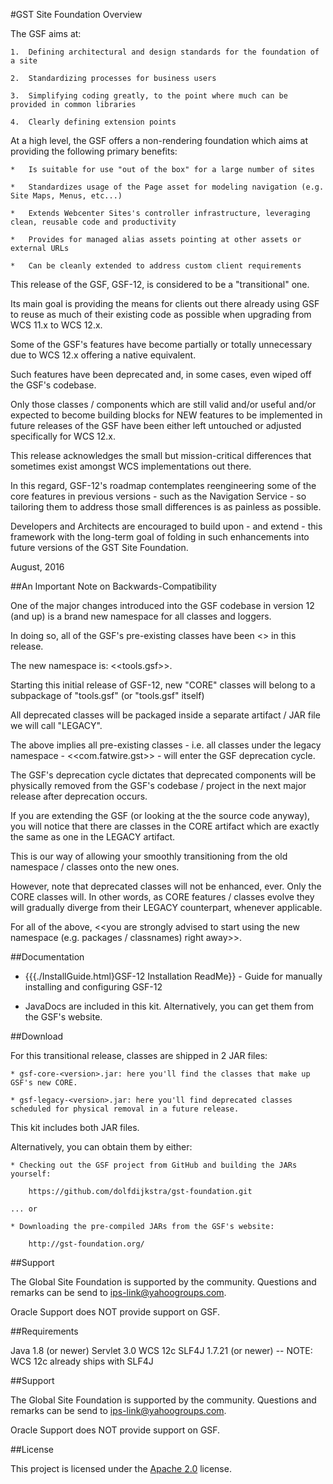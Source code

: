 <!--
 Copyright 2012 Oracle Corporation. All Rights Reserved.

 Licensed under the Apache License, Version 2.0 (the "License");
 you may not use this file except in compliance with the License.
 You may obtain a copy of the License at

 http://www.apache.org/licenses/LICENSE-2.0

 Unless required by applicable law or agreed to in writing, software
 distributed under the License is distributed on an "AS IS" BASIS,
 WITHOUT WARRANTIES OR CONDITIONS OF ANY KIND, either express or implied.
 See the License for the specific language governing permissions and
 limitations under the License.
-->

#GST Site Foundation Overview

The GSF aims at:

	1.	Defining architectural and design standards for the foundation of a site

	2.	Standardizing processes for business users

	3.	Simplifying coding greatly, to the point where much can be provided in common libraries

	4.	Clearly defining extension points   

At a high level, the GSF offers a non-rendering foundation which aims at providing the following primary benefits:

	*	Is suitable for use "out of the box" for a large number of sites

	*	Standardizes usage of the Page asset for modeling navigation (e.g. Site Maps, Menus, etc...)

	*	Extends Webcenter Sites's controller infrastructure, leveraging clean, reusable code and productivity 

	*	Provides for managed alias assets pointing at other assets or external URLs

	*	Can be cleanly extended to address custom client requirements

This release of the GSF, GSF-12, is considered to be a "transitional" one.

Its main goal is providing the means for clients out there already using GSF to reuse as much of their existing
code as possible when upgrading from WCS 11.x to WCS 12.x.

Some of the GSF's features have become partially or totally unnecessary due to WCS 12.x offering a native equivalent.

Such features have been deprecated and, in some cases, even wiped off the GSF's codebase.

Only those classes / components which are still valid and/or useful and/or expected to become building blocks for NEW
features to be implemented in future releases of the GSF have been either left untouched or adjusted specifically
for WCS 12.x.

This release acknowledges the small but mission-critical differences that sometimes exist amongst WCS implementations
out there.
    
In this regard, GSF-12's roadmap contemplates reengineering some of the core features in previous versions - such as the
Navigation Service - so tailoring them to address those small differences is as painless as possible.

Developers and Architects are encouraged to build upon - and extend - this framework with the long-term goal of folding
in such enhancements into future versions of the GST Site Foundation.

August, 2016

##An Important Note on Backwards-Compatibility

One of the major changes introduced into the GSF codebase in version 12 (and up) is a brand new namespace for all classes
and loggers.

In doing so, all of the GSF's pre-existing classes have been <<deprecated>> in this release.
	
The new namespace is: <<tools.gsf>>.
	
Starting this initial release of GSF-12, new "CORE" classes will belong to a subpackage of "tools.gsf" (or "tools.gsf" itself) 
	
All deprecated classes will be packaged inside a separate artifact / JAR file we will call "LEGACY".
	
The above implies all pre-existing classes - i.e. all classes under the legacy namespace - <<com.fatwire.gst>> - will enter
the GSF	deprecation cycle.
	
The GSF's deprecation cycle dictates that deprecated components will be physically removed from the GSF's codebase / project in
the	next major release after deprecation occurs.
	
If you are extending the GSF (or looking at the the source code anyway), you will notice that there are classes in the CORE
artifact which are exactly the same as one in the LEGACY artifact.
	
This is our way of allowing your smoothly transitioning from the old namespace / classes onto the new ones.
	
However, note that deprecated classes will not be enhanced, ever. Only the CORE classes will. In other words, as
CORE features / classes evolve they will gradually diverge from their LEGACY counterpart, whenever applicable.  
	
For all of the above, <<you are strongly advised to start using the new namespace (e.g. packages / classnames) right away>>. 

##Documentation

* {{{./InstallGuide.html}GSF-12 Installation ReadMe}} - Guide for manually installing and configuring GSF-12

* JavaDocs are included in this kit. Alternatively, you can get them from the GSF's website.

##Download

For this transitional release, classes are shipped in 2 JAR files:
    
	* gsf-core-<version>.jar: here you'll find the classes that make up GSF's new CORE.    
    
	* gsf-legacy-<version>.jar: here you'll find deprecated classes scheduled for physical removal in a future release.
	
This kit includes both JAR files. 

Alternatively, you can obtain them by either:

	* Checking out the GSF project from GitHub and building the JARs yourself:

		https://github.com/dolfdijkstra/gst-foundation.git

	... or

	* Downloading the pre-compiled JARs from the GSF's website:
	
		http://gst-foundation.org/	
    
##Support

The Global Site Foundation is supported by the community. Questions and remarks can be send to ips-link@yahoogroups.com. 

Oracle Support does NOT provide support on GSF.

##Requirements

Java 1.8 (or newer)
Servlet 3.0
WCS 12c
SLF4J 1.7.21 (or newer) -- NOTE: WCS 12c already ships with SLF4J

##Support

The Global Site Foundation is supported by the community. Questions and remarks can be send to ips-link@yahoogroups.com. 

Oracle Support does NOT provide support on GSF.

##License

This project is licensed under the [Apache 2.0](http://www.apache.org/licenses/LICENSE-2.0.html) license.

